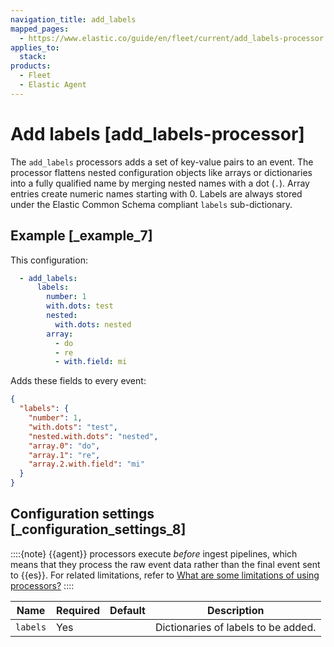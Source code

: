 ```yaml
---
navigation_title: add_labels
mapped_pages:
  - https://www.elastic.co/guide/en/fleet/current/add_labels-processor.html
applies_to:
  stack:
products:
  - Fleet
  - Elastic Agent
---
```


# Add labels [add_labels-processor]


The `add_labels` processors adds a set of key-value pairs to an event. The processor flattens nested configuration objects like arrays or dictionaries into a fully qualified name by merging nested names with a dot (`.`). Array entries create numeric names starting with 0. Labels are always stored under the Elastic Common Schema compliant `labels` sub-dictionary.


## Example [_example_7]

This configuration:

```yaml
  - add_labels:
      labels:
        number: 1
        with.dots: test
        nested:
          with.dots: nested
        array:
          - do
          - re
          - with.field: mi
```

Adds these fields to every event:

```json
{
  "labels": {
    "number": 1,
    "with.dots": "test",
    "nested.with.dots": "nested",
    "array.0": "do",
    "array.1": "re",
    "array.2.with.field": "mi"
  }
}
```


## Configuration settings [_configuration_settings_8]

::::{note}
{{agent}} processors execute *before* ingest pipelines, which means that they process the raw event data rather than the final event sent to {{es}}. For related limitations, refer to [What are some limitations of using processors?](/reference/fleet/agent-processors.md#limitations)
::::


| Name | Required | Default | Description |
| --- | --- | --- | --- |
| `labels` | Yes |  | Dictionaries of labels to be added. |


